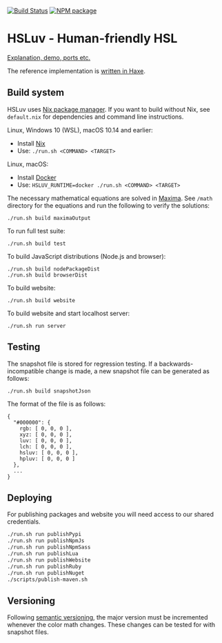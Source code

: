 [![Build Status](https://travis-ci.org/hsluv/hsluv.svg?branch=master)](https://travis-ci.org/hsluv/hsluv)
[![NPM package](https://img.shields.io/npm/v/hsluv.svg)](https://www.npmjs.com/package/hsluv)

# HSLuv - Human-friendly HSL

[Explanation, demo, ports etc.](https://www.hsluv.org)

The reference implementation is [written in Haxe](https://github.com/hsluv/hsluv/tree/master/haxe). 

## Build system

HSLuv uses [Nix package manager](http://nixos.org/nix/). If you want to build without Nix,
see `default.nix` for dependencies and command line instructions.

Linux, Windows 10 (WSL), macOS 10.14 and earlier:
 - Install [Nix](http://nixos.org/nix/)
 - Use: `./run.sh <COMMAND> <TARGET>`

Linux, macOS:
 - Install [Docker](https://www.docker.com/)
 - Use: `HSLUV_RUNTIME=docker ./run.sh <COMMAND> <TARGET>`

The necessary mathematical equations are solved in [Maxima](http://maxima.sourceforge.net/). 
See `/math` directory for the equations and run the following to verify the solutions:

```
./run.sh build maximaOutput
```

To run full test suite:

```
./run.sh build test
```

To build JavaScript distributions (Node.js and browser):

```
./run.sh build nodePackageDist
./run.sh build browserDist
```

To build website:

```
./run.sh build website
```

To build website and start localhost server:

```
./run.sh run server
```

## Testing

The snapshot file is stored for regression testing. If a backwards-incompatible change is made,
a new snapshot file can be generated as follows:

```
./run.sh build snapshotJson
```

The format of the file is as follows:

```
{
  "#000000": {
    rgb: [ 0, 0, 0 ],
    xyz: [ 0, 0, 0 ],
    luv: [ 0, 0, 0 ],
    lch: [ 0, 0, 0 ],
    hsluv: [ 0, 0, 0 ],
    hpluv: [ 0, 0, 0 ]
  },
  ...
}
```

## Deploying

For publishing packages and website you will need access to our shared credentials.

```bash
./run.sh run publishPypi
./run.sh run publishNpmJs
./run.sh run publishNpmSass
./run.sh run publishLua
./run.sh run publishWebsite
./run.sh run publishRuby
./run.sh run publishNuget
./scripts/publish-maven.sh
```

## Versioning

Following [semantic versioning](http://semver.org/), the major version must be incremented 
whenever the color math changes. These changes can be tested for with snapshot files.

